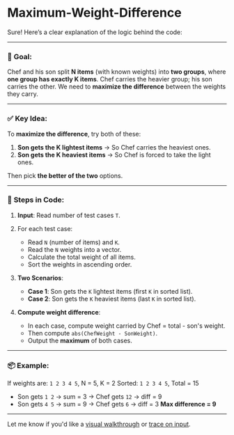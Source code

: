 ﻿# Maximum-Weight-Difference

Sure! Here’s a clear explanation of the logic behind the code:

---

### 🧠 **Goal**:

Chef and his son split **N items** (with known weights) into **two groups**, where **one group has exactly K items**.
Chef carries the heavier group; his son carries the other.
We need to **maximize the difference** between the weights they carry.

---

### ✅ **Key Idea**:

To **maximize the difference**, try both of these:

1. **Son gets the K lightest items** → So Chef carries the heaviest ones.
2. **Son gets the K heaviest items** → So Chef is forced to take the light ones.

Then pick **the better of the two** options.

---

### 🧮 **Steps in Code**:

1. **Input**: Read number of test cases `T`.

2. For each test case:

   * Read `N` (number of items) and `K`.
   * Read the `N` weights into a vector.
   * Calculate the total weight of all items.
   * Sort the weights in ascending order.

3. **Two Scenarios**:

   * **Case 1**: Son gets the `K` lightest items (first `K` in sorted list).
   * **Case 2**: Son gets the `K` heaviest items (last `K` in sorted list).

4. **Compute weight difference**:

   * In each case, compute weight carried by Chef = total - son's weight.
   * Then compute `abs(ChefWeight - SonWeight)`.
   * Output the **maximum** of both cases.

---

### 📦 Example:

If weights are: `1 2 3 4 5`, N = 5, K = 2
Sorted: `1 2 3 4 5`, Total = 15

* Son gets `1 2` → sum = 3 → Chef gets `12` → diff = 9
* Son gets `4 5` → sum = 9 → Chef gets `6` → diff = 3
  **Max difference = 9**

---

Let me know if you'd like a [visual walkthrough](f) or [trace on input](f).
